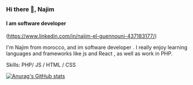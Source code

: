 ### Hi there 👋, Najim
#### I am software developer
(https://www.linkedin.com/in/najim-el-guennouni-437183177/)

I'm Najim from morocco, and im software developer . I really enjoy learning languages and frameworks like js and React , as well as work in PHP.

Skills: PHP/ JS / HTML / CSS






[![Anurag's GitHub stats](https://github-readme-stats.vercel.app/api?username=Najim)](https://github.com/anuraghazra/github-readme-stats)


<!---
najim-el-guennouni/najim-el-guennouni is a ✨ special ✨ repository because its `README.md` (this file) appears on your GitHub profile.
You can click the Preview link to take a look at your changes.
--->

